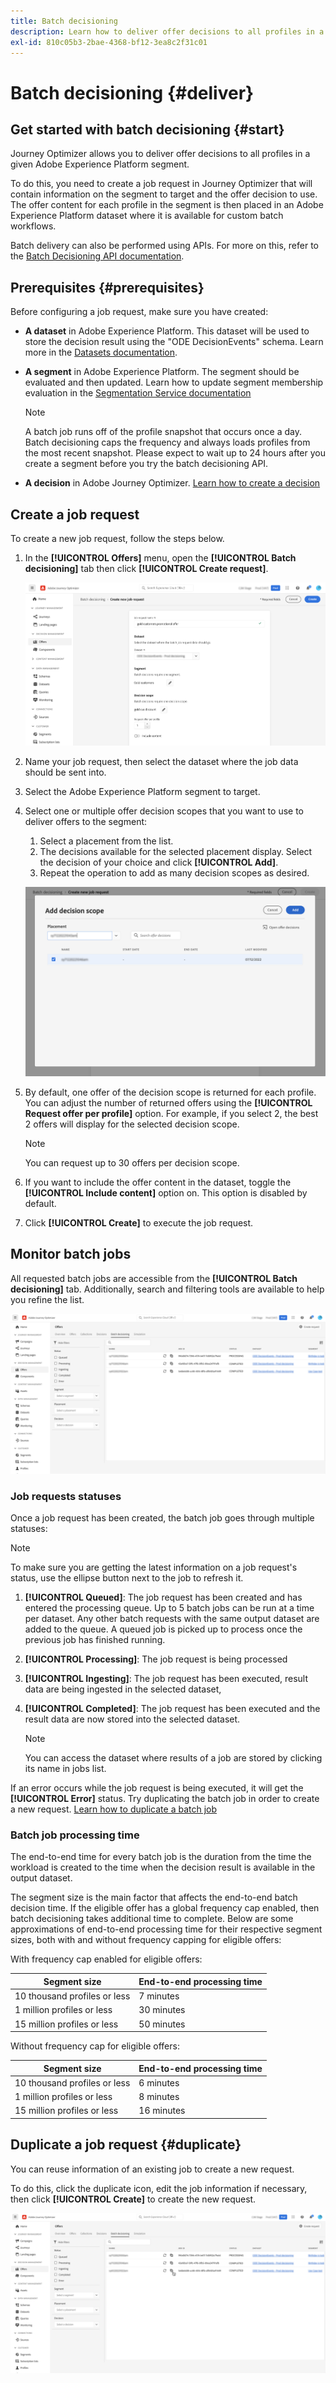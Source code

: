 ```yaml
---
title: Batch decisioning
description: Learn how to deliver offer decisions to all profiles in a given Adobe Experience Platform segment.
exl-id: 810c05b3-2bae-4368-bf12-3ea8c2f31c01
---
```

# Batch decisioning {#deliver}

## Get started with batch decisioning {#start}

Journey Optimizer allows you to deliver offer decisions to all profiles in a given Adobe Experience Platform segment.

To do this, you need to create a job request in Journey Optimizer that will contain information on the segment to target and the offer decision to use. The offer content for each profile in the segment is then placed in an Adobe Experience Platform dataset where it is available for custom batch workflows.

Batch delivery can also be performed using APIs. For more on this, refer to the [Batch Decisioning API documentation](api-reference/offer-delivery-api/batch-decisioning-api.md).

## Prerequisites {#prerequisites}

Before configuring a job request, make sure you have created:

* **A dataset** in Adobe Experience Platform. This dataset will be used to store the decision result using the "ODE DecisionEvents" schema. Learn more in the [Datasets documentation](https://experienceleague.adobe.com/docs/experience-platform/catalog/datasets/overview.html).

* **A segment** in Adobe Experience Platform. The segment should be evaluated and then updated. Learn how to update segment membership evaluation in the [Segmentation Service documentation](http://www.adobe.com/go/segmentation-overview-en)

    >[!NOTE]
    >
    >A batch job runs off of the profile snapshot that occurs once a day. Batch decisioning caps the frequency and always loads profiles from the most recent snapshot. Please expect to wait up to 24 hours after you create a segment before you try the batch decisioning API.

* **A decision** in Adobe Journey Optimizer. [Learn how to create a decision](offer-activities/create-offer-activities.md)

<!-- in API doc, remove these info and add ref here-->

## Create a job request

To create a new job request, follow the steps below. 

1. In the **[!UICONTROL Offers]** menu, open the **[!UICONTROL Batch decisioning]** tab then click **[!UICONTROL Create request]**.

    ![](assets/batch-create.png)

1. Name your job request, then select the dataset where the job data should be sent into.

1. Select the Adobe Experience Platform segment to target.

1. Select one or multiple offer decision scopes that you want to use to deliver offers to the segment:
    1. Select a placement from the list.
    1. The decisions available for the selected placement display. Select the decision of your choice and click **[!UICONTROL Add]**.
    1. Repeat the operation to add as many decision scopes as desired.

    ![](assets/batch-decision.png)

1. By default, one offer of the decision scope is returned for each profile. You can adjust the number of returned offers using the **[!UICONTROL Request offer per profile]** option. For example, if you select 2, the best 2 offers will display for the selected decision scope.

    >[!NOTE]
    >
    >You can request up to 30 offers per decision scope.

1. If you want to include the offer content in the dataset, toggle the **[!UICONTROL Include content]** option on. This option is disabled by default.

1. Click **[!UICONTROL Create]** to execute the job request.

## Monitor batch jobs

All requested batch jobs are accessible from the **[!UICONTROL Batch decisioning]** tab. Additionally, search and filtering tools are available to help you refine the list.

![](assets/batch-list.png)

### Job requests statuses

Once a job request has been created, the batch job goes through multiple statuses:

>[!NOTE]
>
>To make sure you are getting the latest information on a job request's status, use the ellipse button next to the job to refresh it.

1. **[!UICONTROL Queued]**: The job request has been created and has entered the processing queue. Up to 5 batch jobs can be run at a time per dataset. Any other batch requests with the same output dataset are added to the queue. A queued job is picked up to process once the previous job has finished running. 
1. **[!UICONTROL Processing]**: The job request is being processed
1. **[!UICONTROL Ingesting]**: The job request has been executed, result data are being ingested in the selected dataset,
1. **[!UICONTROL Completed]**: The job request has been executed and the result data are now stored into the selected dataset.

    >[!NOTE]
    >
    >You can access the dataset where results of a job are stored by clicking its name in jobs list.

If an error occurs while the job request is being executed, it will get the **[!UICONTROL Error]** status. Try duplicating the batch job in order to create a new request. [Learn how to duplicate a batch job](#duplicate)

### Batch job processing time

The end-to-end time for every batch job is the duration from the time the workload is created to the time when the decision result is available in the output dataset.

The segment size is the main factor that affects the end-to-end batch decision time. If the eligible offer has a global frequency cap enabled, then batch decisioning takes additional time to complete. Below are some approximations of end-to-end processing time for their respective segment sizes, both with and without frequency capping for eligible offers:

With frequency cap enabled for eligible offers:

| Segment size | End-to-end processing time |
|--------------|----------------------------|
| 10 thousand profiles or less| 7 minutes|
| 1 million profiles or less| 30 minutes|
| 15 million profiles or less| 50 minutes|

Without frequency cap for eligible offers:

| Segment size | End-to-end processing time |
|--------------|----------------------------|
| 10 thousand profiles or less| 6 minutes|
| 1 million profiles or less| 8 minutes|
| 15 million profiles or less| 16 minutes|

## Duplicate a job request {#duplicate}

You can reuse information of an existing job to create a new request.

To do this, click the duplicate icon, edit the job information if necessary, then click **[!UICONTROL Create]** to create the new request. 

![](assets/batch-duplicate.png)

